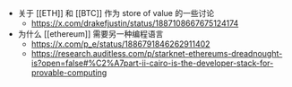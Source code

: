 - 关于 [[ETH]] 和 [[BTC]] 作为 store of value 的一些讨论
	- https://x.com/drakefjustin/status/1887108667675124174
- 为什么 [[ethereum]] 需要另一种编程语言
	- https://x.com/p_e/status/1886791846262911402
	- https://research.auditless.com/p/starknet-ethereums-dreadnought-is?open=false#%C2%A7part-ii-cairo-is-the-developer-stack-for-provable-computing